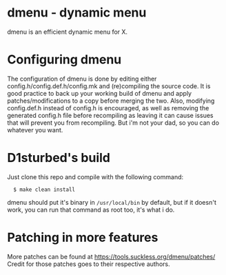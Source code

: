 # dmenu - dynamic menu
dmenu is an efficient dynamic menu for X.

# Configuring dmenu

The configuration of dmenu is done by editing either config.h/config.def.h/config.mk
and (re)compiling the source code. It is good practice to back up your working build of dmenu and apply patches/modifications to a copy before merging the two.
Also, modifying config.def.h instead of config.h is encouraged, as well as removing the generated config.h file before recompiling as leaving it can cause issues that will prevent you from recompiling. But i'm not your dad, so you can do whatever you want.

# D1sturbed's build

Just clone this repo and compile with the following command:
```
  $ make clean install
 ```
dmenu should put it's binary in ```/usr/local/bin``` by default, but if it doesn't work, you can run that command as root too, it's what i do.

# Patching in more features 

More patches can be found at https://tools.suckless.org/dmenu/patches/ \
Credit for those patches goes to their respective authors.
